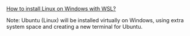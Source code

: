 [How to install Linux on Windows with WSL?](https://learn.microsoft.com/en-us/windows/wsl/install)

Note: Ubuntu (Linux) will be installed virtually on Windows, using extra system space and creating a new terminal for Ubuntu.
